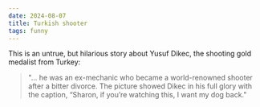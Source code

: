 ```yaml
---
date: 2024-08-07
title: Turkish shooter
tags: funny
---
```


This is an untrue, but hilarious story about Yusuf Dikec, the shooting gold medalist from Turkey:

> "... he was an ex-mechanic who became a world-renowned shooter after a bitter divorce. The picture showed Dikec in his full glory with the caption, “Sharon, if you’re watching this, I want my dog back."
